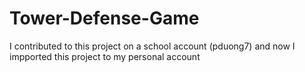 # Tower-Defense-Game

I contributed to this project on a school account (pduong7) and now I impported this project to my personal account
